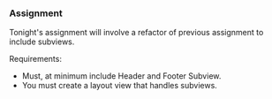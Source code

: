 ### Assignment

Tonight's assignment will involve a refactor of previous assignment to include subviews.

Requirements:

- Must, at minimum include Header and Footer Subview.
- You must create a layout view that handles subviews.
